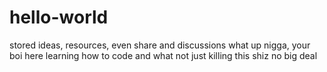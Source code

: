 # hello-world
stored ideas, resources, even share and discussions
what up nigga, your boi here learning how to code and what not just killing this shiz no big deal
